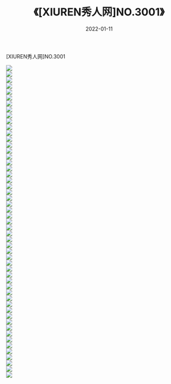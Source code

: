 ﻿---
layout: post
title:  《[XIUREN秀人网]NO.3001》
date:   2022-01-11
img: http://pic.660000.xyz/1:/秀人网/秀人网第04部分/[XIUREN秀人网]NO.3001/000.jpg
categories: [美女, 清纯, 唯美]
---

[XIUREN秀人网]NO.3001

 ![](http://pic.660000.xyz/1:/秀人网/秀人网第04部分/[XIUREN秀人网]NO.3001/001.jpg) <br>![](http://pic.660000.xyz/1:/秀人网/秀人网第04部分/[XIUREN秀人网]NO.3001/002.jpg) <br>![](http://pic.660000.xyz/1:/秀人网/秀人网第04部分/[XIUREN秀人网]NO.3001/003.jpg) <br>![](http://pic.660000.xyz/1:/秀人网/秀人网第04部分/[XIUREN秀人网]NO.3001/004.jpg) <br>![](http://pic.660000.xyz/1:/秀人网/秀人网第04部分/[XIUREN秀人网]NO.3001/005.jpg) <br>![](http://pic.660000.xyz/1:/秀人网/秀人网第04部分/[XIUREN秀人网]NO.3001/006.jpg) <br>![](http://pic.660000.xyz/1:/秀人网/秀人网第04部分/[XIUREN秀人网]NO.3001/007.jpg) <br>![](http://pic.660000.xyz/1:/秀人网/秀人网第04部分/[XIUREN秀人网]NO.3001/008.jpg) <br>![](http://pic.660000.xyz/1:/秀人网/秀人网第04部分/[XIUREN秀人网]NO.3001/009.jpg) <br>![](http://pic.660000.xyz/1:/秀人网/秀人网第04部分/[XIUREN秀人网]NO.3001/010.jpg) <br>![](http://pic.660000.xyz/1:/秀人网/秀人网第04部分/[XIUREN秀人网]NO.3001/011.jpg) <br>![](http://pic.660000.xyz/1:/秀人网/秀人网第04部分/[XIUREN秀人网]NO.3001/012.jpg) <br>![](http://pic.660000.xyz/1:/秀人网/秀人网第04部分/[XIUREN秀人网]NO.3001/013.jpg) <br>![](http://pic.660000.xyz/1:/秀人网/秀人网第04部分/[XIUREN秀人网]NO.3001/014.jpg) <br>![](http://pic.660000.xyz/1:/秀人网/秀人网第04部分/[XIUREN秀人网]NO.3001/015.jpg) <br>![](http://pic.660000.xyz/1:/秀人网/秀人网第04部分/[XIUREN秀人网]NO.3001/016.jpg) <br>![](http://pic.660000.xyz/1:/秀人网/秀人网第04部分/[XIUREN秀人网]NO.3001/017.jpg) <br>![](http://pic.660000.xyz/1:/秀人网/秀人网第04部分/[XIUREN秀人网]NO.3001/018.jpg) <br>![](http://pic.660000.xyz/1:/秀人网/秀人网第04部分/[XIUREN秀人网]NO.3001/019.jpg) <br>![](http://pic.660000.xyz/1:/秀人网/秀人网第04部分/[XIUREN秀人网]NO.3001/020.jpg) <br>![](http://pic.660000.xyz/1:/秀人网/秀人网第04部分/[XIUREN秀人网]NO.3001/021.jpg) <br>![](http://pic.660000.xyz/1:/秀人网/秀人网第04部分/[XIUREN秀人网]NO.3001/022.jpg) <br>![](http://pic.660000.xyz/1:/秀人网/秀人网第04部分/[XIUREN秀人网]NO.3001/023.jpg) <br>![](http://pic.660000.xyz/1:/秀人网/秀人网第04部分/[XIUREN秀人网]NO.3001/024.jpg) <br>![](http://pic.660000.xyz/1:/秀人网/秀人网第04部分/[XIUREN秀人网]NO.3001/025.jpg) <br>![](http://pic.660000.xyz/1:/秀人网/秀人网第04部分/[XIUREN秀人网]NO.3001/026.jpg) <br>![](http://pic.660000.xyz/1:/秀人网/秀人网第04部分/[XIUREN秀人网]NO.3001/027.jpg) <br>![](http://pic.660000.xyz/1:/秀人网/秀人网第04部分/[XIUREN秀人网]NO.3001/028.jpg) <br>![](http://pic.660000.xyz/1:/秀人网/秀人网第04部分/[XIUREN秀人网]NO.3001/029.jpg) <br>![](http://pic.660000.xyz/1:/秀人网/秀人网第04部分/[XIUREN秀人网]NO.3001/030.jpg) <br>![](http://pic.660000.xyz/1:/秀人网/秀人网第04部分/[XIUREN秀人网]NO.3001/031.jpg) <br>![](http://pic.660000.xyz/1:/秀人网/秀人网第04部分/[XIUREN秀人网]NO.3001/032.jpg) <br>![](http://pic.660000.xyz/1:/秀人网/秀人网第04部分/[XIUREN秀人网]NO.3001/033.jpg) <br>![](http://pic.660000.xyz/1:/秀人网/秀人网第04部分/[XIUREN秀人网]NO.3001/034.jpg) <br>![](http://pic.660000.xyz/1:/秀人网/秀人网第04部分/[XIUREN秀人网]NO.3001/035.jpg) <br>![](http://pic.660000.xyz/1:/秀人网/秀人网第04部分/[XIUREN秀人网]NO.3001/036.jpg) <br>![](http://pic.660000.xyz/1:/秀人网/秀人网第04部分/[XIUREN秀人网]NO.3001/037.jpg) <br>![](http://pic.660000.xyz/1:/秀人网/秀人网第04部分/[XIUREN秀人网]NO.3001/038.jpg) <br>![](http://pic.660000.xyz/1:/秀人网/秀人网第04部分/[XIUREN秀人网]NO.3001/039.jpg) <br>![](http://pic.660000.xyz/1:/秀人网/秀人网第04部分/[XIUREN秀人网]NO.3001/040.jpg) <br>![](http://pic.660000.xyz/1:/秀人网/秀人网第04部分/[XIUREN秀人网]NO.3001/041.jpg) <br>![](http://pic.660000.xyz/1:/秀人网/秀人网第04部分/[XIUREN秀人网]NO.3001/042.jpg) <br>![](http://pic.660000.xyz/1:/秀人网/秀人网第04部分/[XIUREN秀人网]NO.3001/043.jpg) <br>![](http://pic.660000.xyz/1:/秀人网/秀人网第04部分/[XIUREN秀人网]NO.3001/044.jpg) <br>![](http://pic.660000.xyz/1:/秀人网/秀人网第04部分/[XIUREN秀人网]NO.3001/045.jpg) <br>![](http://pic.660000.xyz/1:/秀人网/秀人网第04部分/[XIUREN秀人网]NO.3001/046.jpg) <br>![](http://pic.660000.xyz/1:/秀人网/秀人网第04部分/[XIUREN秀人网]NO.3001/047.jpg) <br>![](http://pic.660000.xyz/1:/秀人网/秀人网第04部分/[XIUREN秀人网]NO.3001/048.jpg) <br>![](http://pic.660000.xyz/1:/秀人网/秀人网第04部分/[XIUREN秀人网]NO.3001/049.jpg) <br>![](http://pic.660000.xyz/1:/秀人网/秀人网第04部分/[XIUREN秀人网]NO.3001/050.jpg) <br>![](http://pic.660000.xyz/1:/秀人网/秀人网第04部分/[XIUREN秀人网]NO.3001/051.jpg) <br>![](http://pic.660000.xyz/1:/秀人网/秀人网第04部分/[XIUREN秀人网]NO.3001/052.jpg) <br>![](http://pic.660000.xyz/1:/秀人网/秀人网第04部分/[XIUREN秀人网]NO.3001/053.jpg) <br>